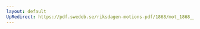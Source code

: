 ```yaml
---
layout: default
UpRedirect: https://pdf.swedeb.se/riksdagen-motions-pdf/1868/mot_1868__ak__00299/mot_1868__ak__00299_003.pdf
---
```


